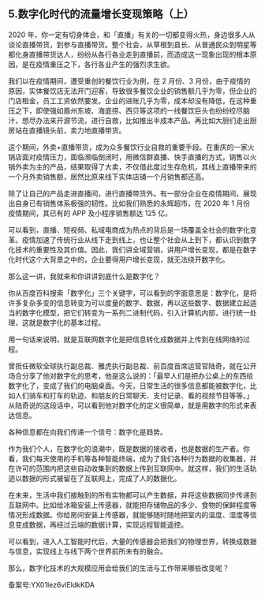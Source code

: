 ## 5.数字化时代的流量增长变现策略（上）
2020 年，你一定有切身体会，和「直播」有关的一切都变得火热，身边很多人从谈论直播带货，到参与直播带货。整个社会，从草根到县长、从普通民众到明星等都化身直播带货达人，纷纷从各行各业走到直播前，而造成这一现象出现的根本原因，是在疫情重压之下，各行各业产生的强烈求生欲。


我们以在疫情期间，遭受重创的餐饮行业为例，在 2 月份、3 月份，由于疫情的原因，实体餐饮店无法开门迎客，导致很多餐饮企业的销售额几乎为零，但企业的门店租金，员工工资依然要发。企业的进账几乎为零，成本却没有降低，在这种重压之下，即使强如眉州东坡、海底捞、西贝等这项的一线餐饮巨头也纷纷绞尽脑汁，想尽办法来开源节流，进行自救，比如推出半成本产品，再比如大厨们走出厨房站在直播镜头前，卖力地直播带货。


这个期间，外卖+直播带货，成为众多餐饮行业自救的重要手段。在重庆的一家火锅店面对疫情压力，面临濒临倒闭时，用微信群直播、快手直播的方式，销售以火锅外卖为主的产品，结果取得了大卖，不仅借此度过生存危机，其线上直播带来的一个月外卖销售额，居然比原来线下实体店铺一个月销售都还高。


除了让自己的产品走进直播间，进行直播带货外。有一部分企业在疫情期间，展现出自身已有销售体系极强的韧性。比如我们熟悉的永辉超市，在 2020 年 1 月份疫情期间，其已有的 APP 及小程序销售额达 125 亿。


可以看到，直播、短视频、私域电商成为热点的背后是一场覆盖全社会的数字化变革。疫情加速了传统行业从线下走到线上，也让整个社会从上到下，都认识到数字化技术的重要性及其价值。因此，我们讲全域营销，讲用户增长变现，都是在数字化时代这个大背景之中的，企业要得用户增长变现，就无法绕开数字化。


那么这一讲，我就来和你讲讲到底什么是数字化？


你从百度百科搜索「数字化」三个关键字，可以看到的字面意思是：数字化，是将许多复杂多变的信息转变为可以度量的数字、数据，再以这些数字、数据建立起适当的数字化模型，把它们转变为一系列二进制代码，引入计算机内部，进行统一处理，这就是数字化的基本过程。


用一句话来说明，就是互联网数字化是把信息转化成数据并上传到在线网络的过程。


曾担任微软全球执行副总裁、雅虎执行副总裁、前百度首席运营官陆奇，就在公开场合分享了他对数字化的思考，他是这么说的：「最早人们是把办公桌上的东西给数字化了，变成了我们的电脑桌面。今天，日常生活的很多信息都能被数字化，比如人们骑车和打车的轨迹、和朋友的日常聊天、支付记录、看的视频节目等等。」从陆奇说的这段话中，可以看到他对数字化的定义很简单，就是用数字的形式来表达信息。


各种信息都在向我们传递一个信号：数字化是趋势。


作为我们个人，在数字化的浪潮中，既是数据的接收者，也是数据的生产者。你看，我们每天使用的手机等各种智能终端，成为了我们各种行为数据的收集器，并在许可的范围内把这些自动收集到的数据上传到互联网中。就这样，我们的生活轨迹以数据的形式被留在了互联网上，完成了人的数据化。


在未来，生活中我们接触到的所有实物都可以产生数据，并将这些数据同步传递到互联网中。比如给冰箱安装上传感器，就能把存储物品的多少、食物的保鲜程度等情况形成数据。你给房间安装上传感器，就能够随时随地把室内的温度、湿度等信息变成数据，再经过云端的数据计算，实现远程智能遥控。


可以看到，进入人工智能时代后，大量的传感器会把我们的物理世界，转换成数据与信息，实现线上与线下两个世界前所未有的融合。


那么，数字化技术的大规模应用会给我们的生活与工作带来哪些改变呢？


备案号:YX01lez6vlEldkKDA

